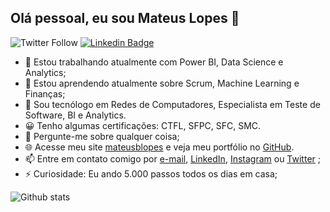 ## Olá pessoal, eu sou Mateus Lopes 👋

![Twitter Follow](https://img.shields.io/twitter/follow/mateusblopes?style=social)
[![Linkedin Badge](https://img.shields.io/badge/-Adicione&nbsp;me&nbsp;no&nbsp;LinkedIn-blue?style=flat-square&logo=Linkedin&logoColor=white&link=https://www.linkedin.com/in/mateusblopes/)](https://www.linkedin.com/in/mateusblopes/)

- 🔭 Estou trabalhando atualmente com Power BI, Data Science e Analytics;
- 🌱 Estou aprendendo atualmente sobre Scrum, Machine Learning e Finanças;
- 👯 Sou tecnólogo em Redes de Computadores, Especialista em Teste de Software, BI e Analytics.
- 😀 Tenho algumas certificações: CTFL, SFPC, SFC, SMC.
- 💬 Pergunte-me sobre qualquer coisa;
- 🌐 Acesse meu site [mateusblopes](https://mateusblopes.github.io/) e veja meu portfólio no [GitHub](https://github.com/mateusblopes/).
- 📫 Entre em contato comigo por [e-mail](mailto:mateus.redes@gmail.com), [LinkedIn](https://www.linkedin.com/in/mateusblopes/), [Instagram](https://www.instagram.com/mateusbtlopes/) ou [Twitter](https://twitter.com/mateusblopes) ;
- ⚡ Curiosidade: Eu ando 5.000 passos todos os dias em casa;

![Github stats](https://github-readme-stats.vercel.app/api?username=mateusblopes)
